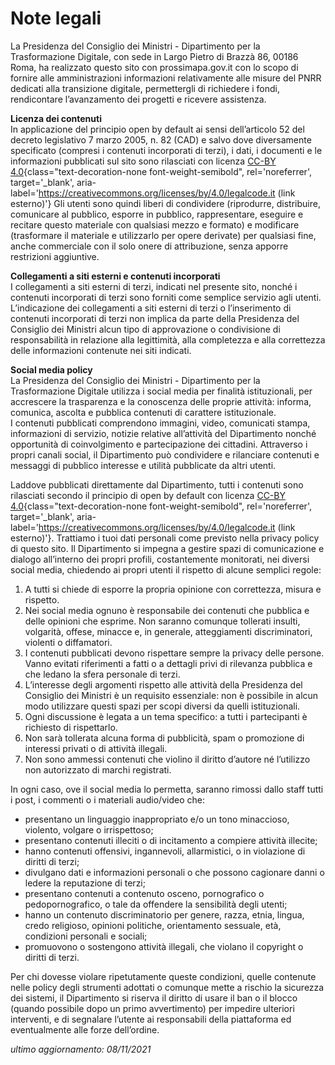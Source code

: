 # Note legali

La Presidenza del Consiglio dei Ministri - Dipartimento per la Trasformazione Digitale, con sede in Largo Pietro di Brazzà 86, 00186 Roma, ha realizzato questo sito con prossimapa.gov.it con lo scopo di fornire alle amministrazioni informazioni relativamente alle misure del PNRR dedicati alla transizione digitale, permettergli di richiedere i fondi, rendicontare l’avanzamento dei progetti e ricevere assistenza.

**Licenza dei contenuti**  
In applicazione del principio open by default ai sensi dell’articolo 52 del decreto legislativo 7 marzo 2005, n. 82 (CAD) e salvo dove diversamente specificato (compresi i contenuti incorporati di terzi), i dati, i documenti e le informazioni pubblicati sul sito sono rilasciati con licenza [CC-BY 4.0](https://creativecommons.org/licenses/by/4.0/legalcode.it){class="text-decoration-none font-weight-semibold", rel='noreferrer', target='\_blank', aria-label='https://creativecommons.org/licenses/by/4.0/legalcode.it (link esterno)'} Gli utenti sono quindi liberi di condividere (riprodurre, distribuire, comunicare al pubblico, esporre in pubblico, rappresentare, eseguire e recitare questo materiale con qualsiasi mezzo e formato) e modificare (trasformare il materiale e utilizzarlo per opere derivate) per qualsiasi fine, anche commerciale con il solo onere di attribuzione, senza apporre restrizioni aggiuntive.

**Collegamenti a siti esterni e contenuti incorporati**  
I collegamenti a siti esterni di terzi, indicati nel presente sito, nonché i contenuti incorporati di terzi sono forniti come semplice servizio agli utenti. L’indicazione dei collegamenti a siti esterni di terzi o l’inserimento di contenuti incorporati di terzi non implica da parte della Presidenza del Consiglio dei Ministri alcun tipo di approvazione o condivisione di responsabilità in relazione alla legittimità, alla completezza e alla correttezza delle informazioni contenute nei siti indicati.

**Social media policy**  
La Presidenza del Consiglio dei Ministri - Dipartimento per la Trasformazione Digitale utilizza i social media per finalità istituzionali, per accrescere la trasparenza e la conoscenza delle proprie attività: informa, comunica, ascolta e pubblica contenuti di carattere istituzionale.  
I contenuti pubblicati comprendono immagini, video, comunicati stampa, informazioni di servizio, notizie relative all’attività del Dipartimento nonché opportunità di coinvolgimento e partecipazione dei cittadini.
Attraverso i propri canali social, il Dipartimento può condividere e rilanciare contenuti e messaggi di pubblico interesse e utilità pubblicate da altri utenti.

Laddove pubblicati direttamente dal Dipartimento, tutti i contenuti sono rilasciati secondo il principio di open by default con licenza [CC-BY 4.0](https://creativecommons.org/licenses/by/4.0/legalcode.it){class="text-decoration-none font-weight-semibold", rel='noreferrer', target='\_blank', aria-label='https://creativecommons.org/licenses/by/4.0/legalcode.it (link esterno)'}.
Trattiamo i tuoi dati personali come previsto nella privacy policy di questo sito.
Il Dipartimento si impegna a gestire spazi di comunicazione e dialogo all’interno dei propri profili, costantemente monitorati, nei diversi social media, chiedendo ai propri utenti il rispetto di alcune semplici regole:

1. A tutti si chiede di esporre la propria opinione con correttezza, misura e rispetto.
2. Nei social media ognuno è responsabile dei contenuti che pubblica e delle opinioni che esprime. Non saranno comunque tollerati insulti, volgarità, offese, minacce e, in generale, atteggiamenti discriminatori, violenti o diffamatori.
3. I contenuti pubblicati devono rispettare sempre la privacy delle persone. Vanno evitati riferimenti a fatti o a dettagli privi di rilevanza pubblica e che ledano la sfera personale di terzi.
4. L’interesse degli argomenti rispetto alle attività della Presidenza del Consiglio dei Ministri è un requisito essenziale: non è possibile in alcun modo utilizzare questi spazi per scopi diversi da quelli istituzionali.
5. Ogni discussione è legata a un tema specifico: a tutti i partecipanti è richiesto di rispettarlo.
6. Non sarà tollerata alcuna forma di pubblicità, spam o promozione di interessi privati o di attività illegali.
7. Non sono ammessi contenuti che violino il diritto d’autore né l’utilizzo non autorizzato di marchi registrati.

In ogni caso, ove il social media lo permetta, saranno rimossi dallo staff tutti i post, i commenti o i materiali audio/video che:

- presentano un linguaggio inappropriato e/o un tono minaccioso, violento, volgare o irrispettoso;
- presentano contenuti illeciti o di incitamento a compiere attività illecite;
- hanno contenuti offensivi, ingannevoli, allarmistici, o in violazione di diritti di terzi;
- divulgano dati e informazioni personali o che possono cagionare danni o ledere la reputazione di terzi;
- presentano contenuti a contenuto osceno, pornografico o pedopornografico, o tale da offendere la sensibilità degli utenti;
- hanno un contenuto discriminatorio per genere, razza, etnia, lingua, credo religioso, opinioni politiche, orientamento sessuale, età, condizioni personali e sociali;
- promuovono o sostengono attività illegali, che violano il copyright o diritti di terzi.

Per chi dovesse violare ripetutamente queste condizioni, quelle contenute nelle policy degli strumenti adottati o comunque mette a rischio la sicurezza dei sistemi, il Dipartimento si riserva il diritto di usare il ban o il blocco (quando possibile dopo un primo avvertimento) per impedire ulteriori interventi, e di segnalare l’utente ai responsabili della piattaforma ed eventualmente alle forze dell’ordine.

<p class="text-right"><em>ultimo aggiornamento: 08/11/2021</em></p>
